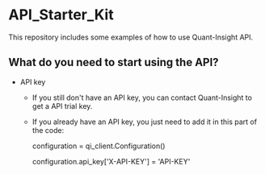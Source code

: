 # API_Starter_Kit

This repository includes some examples of how to use Quant-Insight API. 

## What do you need to start using the API?

* API key

  * If you still don't have an API key, you can contact Quant-Insight to get a API trial key. 
  
  * If you already have an API key, you just need to add it in this part of the code: 
  
    configuration = qi_client.Configuration()
    
    configuration.api_key['X-API-KEY'] = 'API-KEY'



